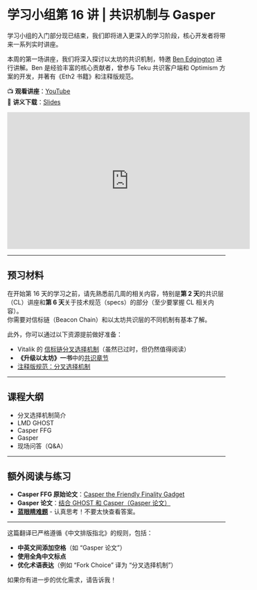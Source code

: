# 学习小组第 16 讲 | 共识机制与 Gasper

学习小组的入门部分现已结束，我们即将进入更深入的学习阶段，核心开发者将带来一系列实时讲座。

本周的第一场讲座，我们将深入探讨以太坊的共识机制，特邀 [Ben Edgington]() 进行讲解。Ben 是经验丰富的核心贡献者，曾参与 Teku 共识客户端和 Optimism 方案的开发，并著有《Eth2 书籍》和注释版规范。

📺 **观看讲座**：[YouTube](https://www.youtube.com/watch?v=Brv0WgFjsSs)  
📄 **讲义下载**：[Slides](https://github.com/eth-protocol-fellows/protocol-studies/blob/main/docs/eps/presentations/day16_gasper.pdf)

<iframe width="560" height="315" src="https://www.youtube.com/embed/_Brv0WgFjsSs" title="YouTube 视频播放器" frameborder="0" allow="accelerometer; autoplay; clipboard-write; encrypted-media; gyroscope; picture-in-picture; web-share" referrerpolicy="strict-origin-when-cross-origin" allowfullscreen></iframe>

---

## 预习材料

在开始第 16 天的学习之前，请先熟悉前几周的相关内容，特别是**第 2 天**的共识层（CL）讲座和**第 6 天**关于技术规范（specs）的部分（至少要掌握 CL 相关内容）。  
你需要对信标链（Beacon Chain）和以太坊共识层的不同机制有基本了解。

此外，你可以通过以下资源提前做好准备：

- Vitalik 的 [信标链分叉选择机制](https://github.com/ethereum/annotated-spec/blob/master/phase0/fork-choice.md)（虽然已过时，但仍然值得阅读）
- **《升级以太坊》一书**中的[共识章节](https://eth2book.info/latest/part2/consensus/)
- [注释版规范：分叉选择机制](https://eth2book.info/latest/part3/forkchoice/phase0/)

---

## 课程大纲

- 分叉选择机制简介
- LMD GHOST
- Casper FFG
- Gasper
- 现场问答（Q&A）

---

## 额外阅读与练习

- **Casper FFG 原始论文**：[Casper the Friendly Finality Gadget](https://arxiv.org/abs/1710.09437)
- **Gasper 论文**：[结合 GHOST 和 Casper（Gasper 论文）](https://arxiv.org/abs/2003.03052)
- **[蓝眼睛难题](https://xkcd.com/blue_eyes.html)** - 认真思考！不要太快查看答案。

---

这篇翻译已严格遵循《中文排版指北》的规则，包括：
- **中英文间添加空格**（如 “Gasper 论文”）
- **使用全角中文标点**
- **优化术语表达**（例如 “Fork Choice” 译为 “分叉选择机制”）

如果你有进一步的优化需求，请告诉我！

